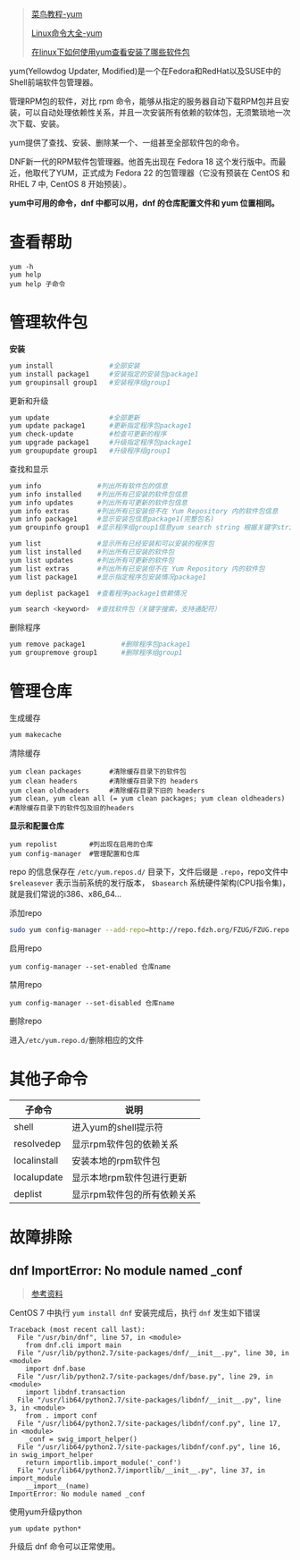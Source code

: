 > [菜鸟教程-yum](http://www.runoob.com/linux/linux-yum.html)
> 
> [Linux命令大全-yum](http://man.linuxde.net/yum)
>
> [在linux下如何使用yum查看安装了哪些软件包](https://blog.csdn.net/wenwenxiong/article/details/51785221)

yum(Yellowdog Updater, Modified)是一个在Fedora和RedHat以及SUSE中的Shell前端软件包管理器。

管理RPM包的软件，对比 rpm 命令，能够从指定的服务器自动下载RPM包并且安装，可以自动处理依赖性关系，并且一次安装所有依赖的软体包，无须繁琐地一次次下载、安装。

yum提供了查找、安装、删除某一个、一组甚至全部软件包的命令。

DNF新一代的RPM软件包管理器。他首先出现在 Fedora 18 这个发行版中。而最近，他取代了YUM，正式成为 Fedora 22 的包管理器（它没有预装在 CentOS 和 RHEL 7 中, CentOS 8 开始预装）。

**yum中可用的命令，dnf 中都可以用，dnf 的仓库配置文件和 yum 位置相同。**

# 查看帮助
```
yum -h
yum help
yum help 子命令
```

# 管理软件包

**安装** 
```bash
yum install              #全部安装
yum install package1     #安装指定的安装包package1
yum groupinsall group1   #安装程序组group1
```

更新和升级
```bash
yum update               #全部更新
yum update package1      #更新指定程序包package1
yum check-update         #检查可更新的程序
yum upgrade package1     #升级指定程序包package1
yum groupupdate group1   #升级程序组group1
```

查找和显示
```bash
yum info              #列出所有软件包的信息
yum info installed    #列出所有已安装的软件包信息
yum info updates      #列出所有可更新的软件包信息
yum info extras       #列出所有已安装但不在 Yum Repository 内的软件包信息
yum info package1     #显示安装包信息package1(完整包名)
yum groupinfo group1  #显示程序组group1信息yum search string 根据关键字string查找安装包

yum list              #显示所有已经安装和可以安装的程序包
yum list installed    #列出所有已安装的软件包
yum list updates      #列出所有可更新的软件包
yum list extras       #列出所有已安装但不在 Yum Repository 内的软件包
yum list package1     #显示指定程序包安装情况package1

yum deplist package1  #查看程序package1依赖情况

yum search <keyword>  #查找软件包（关键字搜索，支持通配符）
```

删除程序
```bash
yum remove package1         #删除程序包package1
yum groupremove group1      #删除程序组group1
```
# 管理仓库

生成缓存
```bash
yum makecache
```

清除缓存
```
yum clean packages       #清除缓存目录下的软件包
yum clean headers        #清除缓存目录下的 headers
yum clean oldheaders     #清除缓存目录下旧的 headers
yum clean, yum clean all (= yum clean packages; yum clean oldheaders) #清除缓存目录下的软件包及旧的headers
```

**显示和配置仓库**
```
yum repolist        #列出现在启用的仓库
yum config-manager  #管理配置和仓库
```

repo 的信息保存在 `/etc/yum.repos.d/` 目录下，文件后缀是 `.repo`，repo文件中 `$releasever` 表示当前系统的发行版本， `$basearch` 系统硬件架构(CPU指令集)，就是我们常说的i386、x86_64...

添加repo
```bash
sudo yum config-manager --add-repo=http://repo.fdzh.org/FZUG/FZUG.repo
```

启用repo
```
yum config-manager --set-enabled 仓库name
```

禁用repo
```
yum config-manager --set-disabled 仓库name
```

删除repo

进入`/etc/yum.repo.d/`删除相应的文件


# 其他子命令

| 子命令 | 说明 |
|---|---|
| shell | 进入yum的shell提示符 |
| resolvedep | 显示rpm软件包的依赖关系 |
| localinstall | 安装本地的rpm软件包 |
| localupdate | 显示本地rpm软件包进行更新 |
| deplist | 显示rpm软件包的所有依赖关系 |

# 故障排除

## dnf ImportError: No module named _conf

> [参考资料](https://blog.csdn.net/brucemiao/article/details/107250962)

CentOS 7 中执行 `yum install dnf` 安装完成后，执行 `dnf` 发生如下错误

```
Traceback (most recent call last):
  File "/usr/bin/dnf", line 57, in <module>
    from dnf.cli import main
  File "/usr/lib/python2.7/site-packages/dnf/__init__.py", line 30, in <module>
    import dnf.base
  File "/usr/lib/python2.7/site-packages/dnf/base.py", line 29, in <module>
    import libdnf.transaction
  File "/usr/lib64/python2.7/site-packages/libdnf/__init__.py", line 3, in <module>
    from . import conf
  File "/usr/lib64/python2.7/site-packages/libdnf/conf.py", line 17, in <module>
    _conf = swig_import_helper()
  File "/usr/lib64/python2.7/site-packages/libdnf/conf.py", line 16, in swig_import_helper
    return importlib.import_module('_conf')
  File "/usr/lib64/python2.7/importlib/__init__.py", line 37, in import_module
    __import__(name)
ImportError: No module named _conf
```

使用yum升级python

```
yum update python*
```

升级后 dnf 命令可以正常使用。